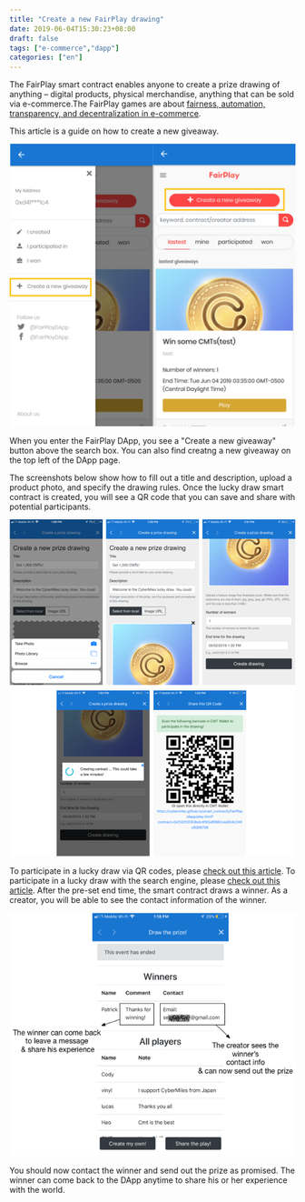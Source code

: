 ```yaml
---
title: "Create a new FairPlay drawing"
date: 2019-06-04T15:30:23+08:00
draft: false
tags: ["e-commerce","dapp"] 
categories: ["en"] 
---
```


The FairPlay smart contract enables anyone to create a prize drawing of anything – digital products, physical merchandise, anything that can be sold via e-commerce.The FairPlay games are about [fairness, automation, transparency, and decentralization in e-commerce](/post/20190602-fairplay-en/).

This article is a guide on how to create a new giveaway.

![](/images/20190604-fairplay-04.png)

When you enter the FairPlay DApp, you see a "Create a new giveaway" button above the search box. You can also find creatng a new giveaway on the top left of the DApp page.

The screenshots below show how to fill out a title and description, upload a product photo, and specify the drawing rules. Once the lucky draw smart contract is created, you will see a QR code that you can save and share with potential participants.

![](/images/20190502-fairplay-04.png)


To participate in a lucky draw via QR codes, please [check out this article](https://blog.cybermiles.io/post/20190604-fairplay1-player-en/). To participate in a lucky draw with the search engine, please [check out this article](https://blog.cybermiles.io/post/20190604-fairplay2-player-en/). After the pre-set end time, the smart contract draws a winner. As a creator, you will be able to see the contact information of the winner.

![](/images/20190502-fairplay-05.png) 

You should now contact the winner and send out the prize as promised. The winner can come back to the DApp anytime to share his or her experience with the world.

